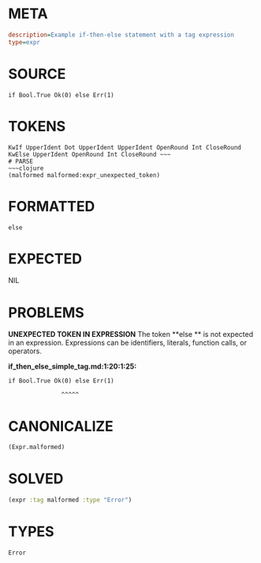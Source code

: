 # META
~~~ini
description=Example if-then-else statement with a tag expression
type=expr
~~~
# SOURCE
~~~roc
if Bool.True Ok(0) else Err(1)
~~~
# TOKENS
~~~text
KwIf UpperIdent Dot UpperIdent UpperIdent OpenRound Int CloseRound KwElse UpperIdent OpenRound Int CloseRound ~~~
# PARSE
~~~clojure
(malformed malformed:expr_unexpected_token)
~~~
# FORMATTED
~~~roc
else 
~~~
# EXPECTED
NIL
# PROBLEMS
**UNEXPECTED TOKEN IN EXPRESSION**
The token **else ** is not expected in an expression.
Expressions can be identifiers, literals, function calls, or operators.

**if_then_else_simple_tag.md:1:20:1:25:**
```roc
if Bool.True Ok(0) else Err(1)
```
                   ^^^^^


# CANONICALIZE
~~~clojure
(Expr.malformed)
~~~
# SOLVED
~~~clojure
(expr :tag malformed :type "Error")
~~~
# TYPES
~~~roc
Error
~~~
